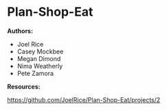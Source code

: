 # Plan-Shop-Eat

**Authors:**

- Joel Rice
- Casey Mockbee
- Megan Dimond
- Nima Weatherly
- Pete Zamora

**Resources:**

https://github.com/JoelRice/Plan-Shop-Eat/projects/2
